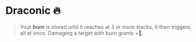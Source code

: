 # Draconic 🔥 
> Your __burn__ is stored until it reaches at 3 or more stacks, it then triggers all at once. Damaging a target with burn grants +🔷.
